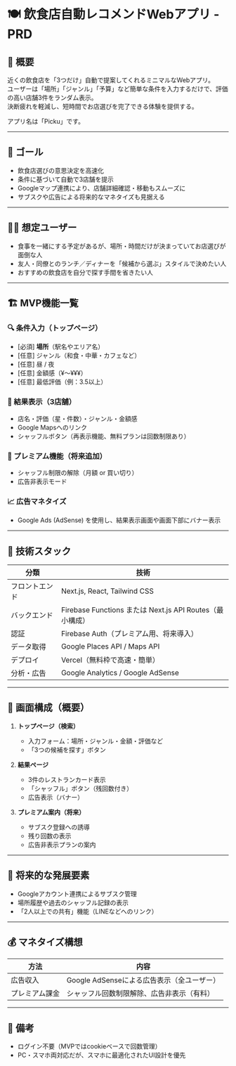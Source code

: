 # 🍽️ 飲食店自動レコメンドWebアプリ - PRD

## 🧭 概要

近くの飲食店を「3つだけ」自動で提案してくれるミニマルなWebアプリ。  
ユーザーは「場所」「ジャンル」「予算」など簡単な条件を入力するだけで、評価の高い店舗3件をランダム表示。  
決断疲れを軽減し、短時間でお店選びを完了できる体験を提供する。

アプリ名は「Picku」です。

---

## 🎯 ゴール

- 飲食店選びの意思決定を高速化
- 条件に基づいて自動で3店舗を提示
- Googleマップ連携により、店舗詳細確認・移動もスムーズに
- サブスクや広告による将来的なマネタイズも見据える

---

## 🧑‍💻 想定ユーザー

- 食事を一緒にする予定があるが、場所・時間だけが決まっていてお店選びが面倒な人
- 友人・同僚とのランチ／ディナーを「候補から選ぶ」スタイルで決めたい人
- おすすめの飲食店を自分で探す手間を省きたい人

---

## 🏗️ MVP機能一覧

### 🔍 条件入力（トップページ）
- [必須] **場所**（駅名やエリア名）  
- [任意] ジャンル（和食・中華・カフェなど）
- [任意] 昼 / 夜
- [任意] 金額感（¥〜¥¥¥）
- [任意] 最低評価（例：3.5以上）

### 🏪 結果表示（3店舗）
- 店名・評価（星・件数）・ジャンル・金額感
- Google Mapsへのリンク
- シャッフルボタン（再表示機能、無料プランは回数制限あり）

### 👑 プレミアム機能（将来追加）
- シャッフル制限の解除（月額 or 買い切り）
- 広告非表示モード

### 📈 広告マネタイズ
- Google Ads (AdSense) を使用し、結果表示画面や画面下部にバナー表示

---

## 🔧 技術スタック

| 分類 | 技術 |
|------|------|
| フロントエンド | Next.js, React, Tailwind CSS |
| バックエンド | Firebase Functions または Next.js API Routes（最小構成） |
| 認証 | Firebase Auth（プレミアム用、将来導入） |
| データ取得 | Google Places API / Maps API |
| デプロイ | Vercel（無料枠で高速・簡単） |
| 分析・広告 | Google Analytics / Google AdSense |

---

## 🧱 画面構成（概要）

1. **トップページ（検索）**
   - 入力フォーム：場所・ジャンル・金額・評価など
   - 「3つの候補を探す」ボタン

2. **結果ページ**
   - 3件のレストランカード表示
   - 「シャッフル」ボタン（残回数付き）
   - 広告表示（バナー）

3. **プレミアム案内（将来）**
   - サブスク登録への誘導
   - 残り回数の表示
   - 広告非表示プランの案内

---

## 🚀 将来的な発展要素

- Googleアカウント連携によるサブスク管理
- 場所履歴や過去のシャッフル記録の表示
- 「2人以上での共有」機能（LINEなどへのリンク）

---

## 💰 マネタイズ構想

| 方法 | 内容 |
|------|------|
| 広告収入 | Google AdSenseによる広告表示（全ユーザー） |
| プレミアム課金 | シャッフル回数制限解除、広告非表示（有料） |

---

## 📝 備考

- ログイン不要（MVPではcookieベースで回数管理）
- PC・スマホ両対応だが、スマホに最適化されたUI設計を優先